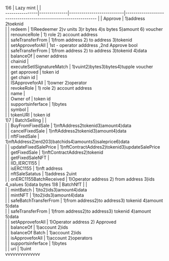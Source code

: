  1)6            | Lazy mint    |                           |                                                                
----------------|--------------|---------------------------|----------------------------------------------------------------
                |              | Approve                   | 1)address 2toeknid                                             
                |              | redeem                    | 1)Reedeemer 2)v units 3)r bytes 4)s bytes 5)amount 6) voucher  
                |              | renounceRole              | 1) role 2) account address                                     
                |              | safeTransferFrom          | 1)from address 2) to address 3)tokenid                         
                |              | setApproveforAll          | 1st - operator adddress ,2nd Approve bool                      
                |              | safeTransferFrom          | 1)from address 2) to address 3)tokenid 4)data                  
                |              | balanceOf                 | owner address                                                  
                |              | chainid                   |                                                                
                |              | executeSetlSignatureMatch | 1)vuint2)bytes3)bytes4)tupple voucher                          
                |              | get approved              | token id                                                       
                |              | get chain id              |                                                                
                |              | ISApproveforAll           | 1)owner 2)operator                                             
                |              | revokeRole                | 1) role 2) account address                                     
                |              | name                      |                                                                
                |              | Owner of                  | token id                                                       
                |              | supportsinferface         | 1)bytes                                                        
                |              | symbol                    |                                                                
                |              | tokenURI                  | token id                                                       
 1)7            | BatchSelling |                           |                                                                
                |              | BuyFromFixedSale          | 1)nftAddress2tokenid3)amount4)data                             
                |              | cancelFixedSale           | 1)nftAddress2tokenid3)amount4)data                             
                |              | nftFixedSale              | 1)nftAddress2)erd203)batchids4)amounts5)saleprice6)data        
                |              | updateFixedSalePrice      | 1)nftContractAddres2)tokenid3)updateSalePrice                  
                |              | getFixedSale              | 1)nftContractAddres2)tokenid                                   
                |              | getFixedSaleNFT           |                                                                
                |              | IID_IERC1155              |                                                                
                |              | isERC1155                 | 1)nft address                                                  
                |              | nftSaleSatatus            | 1)address 2uint                                                
                |              | onERC1155BatchReceived    | 1)Operator address 2) from address 3)ids 4_values 5)data bytes 
 1)8            | BatchNfT     |                           |                                                                
                |              | mintBatch                 | 1)to2)ids3)amount4)data                                        
                |              | mintNFT                   | 1)to2)ids3)amount4)data                                        
                |              | safeBatchTransferFrom     | 1)from address2)to address3) tokenid 4)amount 5)data           
                |              | safeTransferFrom          | 1)from address2)to address3) tokenid 4)amount 5)data           
                |              | setApproveforAll          | 1)Operator address 2) Approved                                 
                |              | balanceOf                 | 1)account 2)ids                                                
                |              | balanceOf Batch           | 1)account 2)ids                                                
                |              | isApproveforAll           | 1)account 2)operators                                          
                |              | supportsinferface         | 1)bytes                                                        
                |              | uri                       | 1)uint                                                         
 vvvvvvvvvvvvvv 

